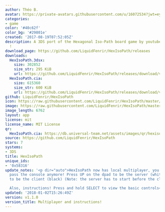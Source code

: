 ```yaml
---
author: Théo B.
avatar: https://private-avatars.githubusercontent.com/u/16072534?jwt=eyJhbGciOiJIUzI1NiIsInR5cCI6IkpXVCJ9.eyJpc3MiOiJnaXRodWIuY29tIiwiYXVkIjoicmF3LmdpdGh1YnVzZXJjb250ZW50LmNvbSIsImtleSI6ImtleTEiLCJleHAiOjE3MzQ2NzY2MjAsIm5iZiI6MTczNDY3NTQyMCwicGF0aCI6Ii91LzE2MDcyNTM0In0.dCRRManSNTiiAudHGkhW4PRWvfhe63ceMZbbLTaM9tM&v=4
categories:
- game
color: '#40c62f'
color_bg: '#29801e'
created: '2017-08-19T07:52:05Z'
description: A 3DS port of the Hexagonal Iso-Path board game by youtuber pocket83
  !
download_page: https://github.com/LiquidFenrir/HexIsoPath/releases
downloads:
  HexIsoPath.3dsx:
    size: 302852
    size_str: 295 KiB
    url: https://github.com/LiquidFenrir/HexIsoPath/releases/download/v1.1.0/HexIsoPath.3dsx
  HexIsoPath.cia:
    size: 615360
    size_str: 600 KiB
    url: https://github.com/LiquidFenrir/HexIsoPath/releases/download/v1.1.0/HexIsoPath.cia
github: LiquidFenrir/HexIsoPath
icon: https://raw.githubusercontent.com/LiquidFenrir/HexIsoPath/master/icon.png
image: https://raw.githubusercontent.com/LiquidFenrir/HexIsoPath/master/banner.png
image_length: 6762
layout: app
license: mit
license_name: MIT License
qr:
  HexIsoPath.cia: https://db.universal-team.net/assets/images/qr/hexisopath-cia.png
source: https://github.com/LiquidFenrir/HexIsoPath
stars: 7
systems:
- 3DS
title: HexIsoPath
unique_ids:
- '0x58316'
update_notes: '<p dir="auto">HexIsoPath now has local multiplayer, you dont need to
  pass the console anymore! Press UP on the dpad to be the server (white) or DOWN
  to be the client (black) (Note: the server has to start before the client can connect)<br>

  Also, instructions! Press and hold SELECT to view the basic controls</p>'
updated: '2018-01-02T15:26:49Z'
version: v1.1.0
version_title: Multiplayer and instructions!
---
```


